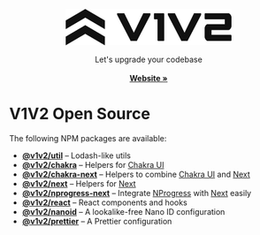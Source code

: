 <p align="center">
    <img src="/website/public/img/logo/v1v2-chevron-text-black-logo.svg" alt="V1V2 Logo" width="300" height="66" />

  <p align="center">
    Let's upgrade your codebase
    <br />
    <br />
    <a href="https://www.v1v2.io"><strong>Website »</strong></a>
  </p>
</p>

# V1V2 Open Source

The following NPM packages are available:

- [**@v1v2/util**](packages/util#readme) – Lodash-like utils
- [**@v1v2/chakra**](packages/chakra#readme) – Helpers for [Chakra UI](https://chakra-ui.com/)
- [**@v1v2/chakra-next**](packages/chakra-next#readme) – Helpers to combine [Chakra UI](https://chakra-ui.com/) and [Next](https://nextjs.org/)
- [**@v1v2/next**](packages/next#readme) – Helpers for [Next](https://nextjs.org/)
- [**@v1v2/nprogress-next**](packages/nprogress-next#readme) – Integrate [NProgress](https://ricostacruz.com/nprogress/) with [Next](https://nextjs.org/) easily
- [**@v1v2/react**](packages/react#readme) – React components and hooks
- [**@v1v2/nanoid**](packages/nanoid#readme) – A lookalike-free Nano ID configuration
- [**@v1v2/prettier**](packages/prettier#readme) – A Prettier configuration
